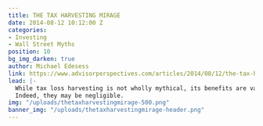 ```yaml
---
title: THE TAX HARVESTING MIRAGE
date: 2014-08-12 10:12:00 Z
categories:
- Investing
- Wall Street Myths
position: 10
bg_img_darken: true
author: Michael Edesess
link: https://www.advisorperspectives.com/articles/2014/08/12/the-tax-harvesting-mirage
lead: |-
  While tax loss harvesting is not wholly mythical, its benefits are vastly overstated.
  Indeed, they may be negligible.
img: "/uploads/thetaxharvestingmirage-500.png"
banner_img: "/uploads/thetaxharvestingmirage-header.png"
---
```


